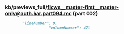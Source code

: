 ### kb/previews_full/flows__master-first__master-only@auth.har.part094.md (part 002)

```md
        "lineNumber": 0,
                    "columnNumber": 473
```

```
